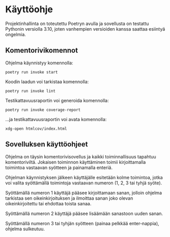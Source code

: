 # Käyttöohje

Projektinhallinta on toteutettu Poetryn avulla ja sovellusta on testattu Pythonin versiolla 3.10, joten vanhempien versioiden kanssa saattaa esiintyä ongelmia.


## Komentorivikomennot

Ohjelma käynnistyy komennolla:

```poetry run invoke start```

Koodin laadun voi tarkistaa komennolla:

```poetry run invoke lint```

Testikattavuusraportin voi generoida komennolla:

```poetry run invoke coverage-report```

...ja testikattavuusraportin voi avata komennolla:

```xdg-open htmlcov/index.html```


## Sovelluksen käyttöohjeet

Ohjelma on täysin komentorivisovellus ja kaikki toiminnallisuus tapahtuu komentoriviltä. Jokaisen toiminnon käyttäminen toimii kirjoittamalla toimintoa vastaavan syötteen ja painamalla enteriä.

Ohjelman käynnistyksen jälkeen käyttäjälle esitetään kolme toimintoa, jotka voi valita syöttämällä toimintoja vastaavan numeron (1, 2, 3 tai tyhjä syöte).

Syöttämällä numeron 1 käyttäjä pääsee kirjoittamaan sanan, jolloin ohjelma tarkistaa sen oikeinkirjoituksen ja ilmoittaa sanan joko olevan oikeinkirjoitettu tai ehdottaa toista sanaa.

Syöttämällä numeron 2 käyttäjä pääsee lisäämään sanastoon uuden sanan.

Syöttämällä numeron 3 tai tyhjän syötteen (painaa pelkkää enter-nappia), ohjelma sulkeutuu.